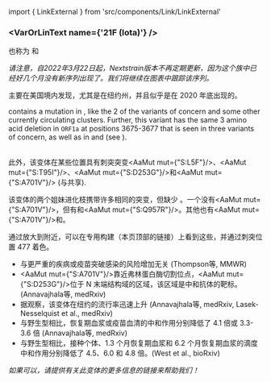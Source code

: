 import { LinkExternal } from 'src/components/Link/LinkExternal'

### <VarOrLinText name={'21F (Iota)'} />
也称为 <VarOrLin name="21F (Iota)" invert={true}/>和<Who name="Iota" />

_请注意，自2022年3月22日起，Nextstrain版本不再定期更新，因为这个族中已经好几个月没有新序列出现了。我们将继续在图表中跟踪该序列。_

<VarOrLin name="21F (Iota)"/> 主要在美国境内发现，尤其是在纽约州，并且似乎是在 2020 年底出现的。 
<br/>

<VarOrLin name="21F (Iota)" prefix=""/> contains a mutation in <Mut name="S:E484"/>, like the 2 of the variants of concern and some other currently circulating clusters. Further, this variant has the same 3 amino acid deletion in `ORF1a` at positions 3675-3677 that is seen in three variants of concern, as well as in <VarOrLin name="21D (Eta)"/> and <VarOrLin name="21G (Lambda)" prefix=""/> (see <Mut name="ORF1a:S3675"/>).
<br/><br/>

此外，该变体在某些位置具有刺突突变<AaMut mut={"S:L5F"}/>、<AaMut mut={"S:T95I"}/>、<AaMut mut={"S:D253G"}/>和<AaMut mut={"S:A701V"}/> (与<VarOrLin name="20H (Beta, V2)"/>共享).

该变体的两个姐妹进化枝携带许多相同的突变，但缺少 <Mut name="S:E484"/>。一个没有<AaMut mut={"S:A701V"}/>，但有<Mut name="S:S477"/>和<AaMut mut={"S:Q957R"}/>。其他也有<AaMut mut={"S:A701V"}/>和<Mut name="S:S477"/>。

通过放大到<VarOrLin name="21D (Eta)" prefix=""/>附近，可以在专用构建（本页顶部的链接）上看到这些，并通过刺突位置 477 着色。

- <VarOrLin name="21F (Iota)"/>与更严重的疾病或疫苗突破感染的风险增加无关 (<LinkExternal href="https://www.cdc.gov/mmwr/volumes/70/wr/mm7019e1.htm">Thompson等, MMWR</LinkExternal>)
- <AaMut mut={"S:A701V"}/>靠近弗林蛋白酶切割位点，<AaMut mut={"S:D253G"}/>位于 N 末端结构域的区域，该区域是中和抗体的靶标。 (<LinkExternal href="https://www.medrxiv.org/content/10.1101/2021.02.23.21252259v2">Annavajhala等, medRxiv</LinkExternal>)
- 据观察，该变体在纽约的流行率迅速上升 (<LinkExternal href="https://www.medrxiv.org/content/10.1101/2021.02.23.21252259v2">Annavajhala等, medRxiv</LinkExternal>, <LinkExternal href="https://www.medrxiv.org/content/10.1101/2021.02.26.21251868v1">Lasek-Nesselquist et al., medRxiv</LinkExternal>)
- 与野生型相比，恢复期血浆或疫苗血清的中和作用分别降低了 4.1 倍或 3.3-3.6 倍 (<LinkExternal href="https://www.medrxiv.org/content/10.1101/2021.02.23.21252259v2">Annavajhala等, medRxiv</LinkExternal>)
- 与野生型相比，接种个体、1.3 个月恢复期血浆和 6.2 个月恢复期血浆的滴度中和作用分别降低了 4.5、6.0 和 4.8 倍。(<LinkExternal href="https://www.biorxiv.org/content/10.1101/2021.02.14.431043v3">West et al., bioRxiv</LinkExternal>)


_如果可以，请提供有关此变体的更多信息的链接来帮助我们！_
